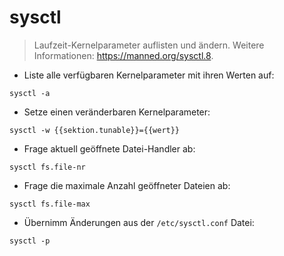 # sysctl

> Laufzeit-Kernelparameter auflisten und ändern.
> Weitere Informationen: <https://manned.org/sysctl.8>.

- Liste alle verfügbaren Kernelparameter mit ihren Werten auf:

`sysctl -a`

- Setze einen veränderbaren Kernelparameter:

`sysctl -w {{sektion.tunable}}={{wert}}`

- Frage aktuell geöffnete Datei-Handler ab:

`sysctl fs.file-nr`

- Frage die maximale Anzahl geöffneter Dateien ab:

`sysctl fs.file-max`

- Übernimm Änderungen aus der `/etc/sysctl.conf` Datei:

`sysctl -p`

